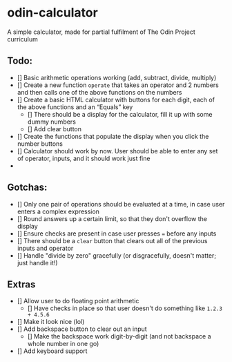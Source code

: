# odin-calculator
A simple calculator, made for partial fulfilment of The Odin Project curriculum

## Todo:

- [] Basic arithmetic operations working (add, subtract, divide, multiply)
- [] Create a new function `operate` that takes an operator and 2 numbers and then calls one of the above functions on the numbers
- [] Create a basic HTML calculator with buttons for each digit, each of the above functions and an “Equals” key
  - [] There should be a display for the calculator, fill it up with some dummy numbers
  - [] Add clear button 
- [] Create the functions that populate the display when you click the number buttons
- [] Calculator should work by now. User should be able to enter any set of operator, inputs, and it should work just fine
- 
## Gotchas:

- [] Only one pair of operations should be evaluated at a time, in case user enters a complex expression
- [] Round answers up a certain limit, so that they don't overflow the display
- [] Ensure checks are present in case user presses `=` before any inputs
- [] There should be a `clear` button that clears out all of the previous inputs and operator
- [] Handle "divide by zero" gracefully (or disgracefully, doesn't matter; just handle it!)

## Extras

- [] Allow user to do floating point arithmetic
  - [] Have checks in place so that user doesn't do something like `1.2.3 + 4.5.6`
- [] Make it look nice (lol)
- [] Add backspace button to clear out an input
  - [] Make the backspace work digit-by-digit (and not backspace a whole number in one go)
- [] Add keyboard support


